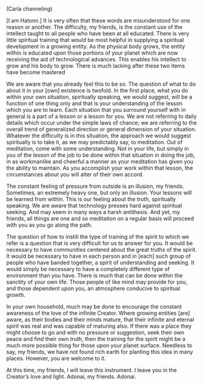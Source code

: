 <p class="channel-type">(Carla channeling)</p>
<p>[I am Hatonn.] It is very often that these words are misunderstood for one reason or another. The difficulty, my friends, is the constant use of the intellect taught to all people who have been at all educated. There is very little spiritual training that would be most helpful in supplying a spiritual development in a growing entity. As the physical body grows, the entity within is educated upon those portions of your planet which are now receiving the aid of technological advances. This enables his intellect to grow and his body to grow. There is much lacking after these two items have become mastered</p>
<p>We are aware that you already feel this to be so. The question of what to do about it in your [own] existence is twofold. In the first place, what you do within your own situation, spiritually speaking, we would suggest, will be a function of one thing only and that is your understanding of the lesson which you are to learn. Each situation that you surround yourself with in general is a part of a lesson or a lesson for you. We are not referring to daily details which occur under the simple laws of chance; we are referring to the overall trend of generalized direction or general dimension of your situation. Whatever the difficulty is in this situation, the approach we would suggest spiritually is to take it, as we may predictably say, to meditation. Out of meditation, come with some understanding. Not in your life, but simply in you of the lesson of the job to be done within that situation in doing the job, in as workmanlike and cheerful a manner as your meditation has given you the ability to maintain. As you accomplish your work within that lesson, the circumstances about you will alter of their own accord.</p>
<p>The constant feeling of pressure from outside is an illusion, my friends. Sometimes, an extremely heavy one, but only an illusion. Your lessons will be learned from within. This is our feeling about the truth, spiritually speaking. We are aware that technology presses hard against spiritual seeking. And may seem in many ways a harsh antithesis. And yet, my friends, all things are one and so meditation on a regular basis will proceed with you as you go along the path.</p>
<p>The question of how to instill the type of training of the spirit to which we refer is a question that is very difficult for us to answer for you. It would be necessary to have communities centered about the great truths of the spirit. It would be necessary to have in each person and in [each] such group of people who have banded together, a spirit of understanding and seeking. It would simply be necessary to have a completely different type of environment than you have. There is much that can be done within the sanctity of your own life. Those people of like mind may provide for you, and those dependent upon you, an atmosphere conducive to spiritual growth.</p>
<p>In your own household, much may be done to encourage the constant awareness of the love of the infinite Creator. Where growing entities [are] aware, as their bodies and their minds mature, that their infinite and eternal spirit was real and was capable of maturing also. If there was a place they might choose to go and with no pressure or suggestion, seek their own peace and find their own truth, then the training for the spirit might be a much more possible thing for those upon your planet surface. Needless to say, my friends, we have not found rich earth for planting this idea in many places. However, you are welcome to it.</p>
<p>At this time, my friends, I will leave this instrument. I leave you in the Creator’s love and light. Adonai, my friends. Adonai.</p>